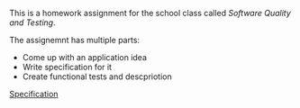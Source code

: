 This is a homework assignment for the school class called *Software Quality and Testing*.

The assignemnt has multiple parts:
* Come up with an application idea
* Write specification for it
* Create functional tests and descpriotion

[Specification](Specification.md)

